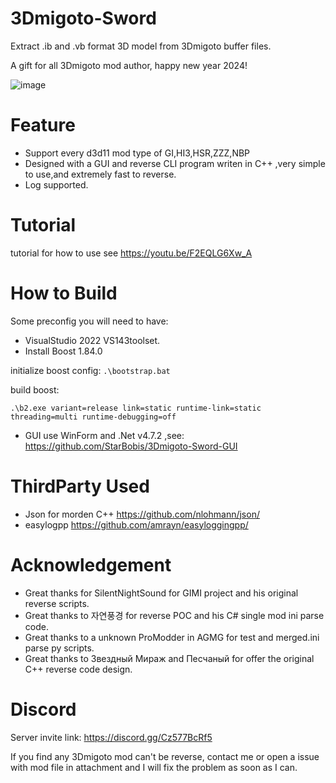 # 3Dmigoto-Sword
Extract .ib and .vb format 3D model from 3Dmigoto buffer files.

A gift for all 3Dmigoto mod author, happy new year 2024!

![image](https://github.com/StarBobis/3Dmigoto-Sword-Lv3/assets/151726114/03c73d23-4e14-421f-a8b9-18ec7155bd2d)

# Feature
- Support every d3d11 mod type of GI,HI3,HSR,ZZZ,NBP
- Designed with a GUI and reverse CLI program writen in C++ ,very simple to use,and extremely fast to reverse.
- Log supported.

# Tutorial
tutorial for how to use see https://youtu.be/F2EQLG6Xw_A

# How to Build 
Some preconfig you will need to have:
- VisualStudio 2022  VS143toolset.
- Install Boost 1.84.0


initialize boost config:
```.\bootstrap.bat```

build boost: 

```.\b2.exe variant=release link=static runtime-link=static threading=multi runtime-debugging=off```


- GUI use WinForm and .Net v4.7.2 ,see: https://github.com/StarBobis/3Dmigoto-Sword-GUI

# ThirdParty Used
- Json for morden C++ https://github.com/nlohmann/json/
- easylogpp https://github.com/amrayn/easyloggingpp/

# Acknowledgement
- Great thanks for SilentNightSound for GIMI project and his original reverse scripts.
- Great thanks to 자연풍경 for reverse POC and his C# single mod ini parse code.
- Great thanks to a unknown ProModder in AGMG for test and merged.ini parse py scripts.
- Great thanks to Звездный Мираж and Песчаный for offer the original C++ reverse code design.

# Discord
Server invite link: https://discord.gg/Cz577BcRf5

If you find any 3Dmigoto mod can't be reverse, contact me or open a issue with mod file in attachment and I will fix the problem as soon as I can.
